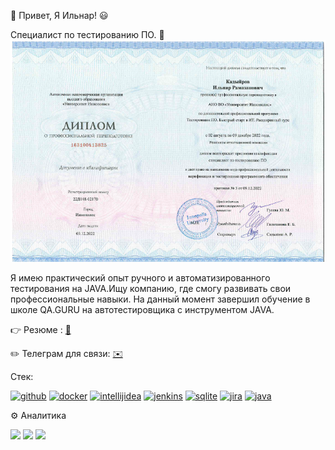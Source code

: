 👋 Привет, Я Ильнар! :smiley:

Специалист по тестированию ПО. :100:
![](https://github.com/Ilnartest/Ilnartest/blob/main/%D0%94%D0%B8%D0%BF%D0%BB%D0%BE%D0%BC%20%D0%98%D0%BD%D0%BD%D0%BE%D0%BF%D0%BE%D0%BB%D0%B8%D1%81.png)

   Я имею практический опыт ручного и автоматизированного тестирования на JAVA.Ищу компанию, где смогу развивать свои профессиональные навыки.
На данный момент завершил обучение в школе QA.GURU на автотестировщика с инструментом JAVA.

 :point_right: Резюме : [:scroll:](https://disk.yandex.ru/i/MXnFZaUjLF7d7A)
 
 :pencil2: Телеграм для связи: [:envelope:](//t.me/IlnarKadyyrov)

Стек:
  
[<img src='https://cdn.jsdelivr.net/npm/simple-icons@3.0.1/icons/github.svg' alt='github' height='100'>](https://github.com/https://github.com/Ilnartest) [<img src='https://cdn.jsdelivr.net/npm/simple-icons@3.0.1/icons/docker.svg' alt='docker' height='100'>](https://www.docker.com/)  [<img src='https://cdn.jsdelivr.net/npm/simple-icons@3.0.1/icons/intellijidea.svg' alt='intellijidea' height='100'>](https://www.jetbrains.com/ru-ru/idea/) [<img src='https://cdn.jsdelivr.net/npm/simple-icons@3.0.1/icons/jenkins.svg' alt='jenkins' height='100'>](https://www.jenkins.io/)   [<img src='https://cdn.jsdelivr.net/npm/simple-icons@3.0.1/icons/sqlite.svg' alt='sqlite' height='100'>](https://www.sqlite.org/index.html) [<img src='https://cdn.jsdelivr.net/npm/simple-icons@3.0.1/icons/jira.svg' alt='jira' height='100'>](https://www.atlassian.com/ru/software/jira)  [<img src='https://cdn.jsdelivr.net/npm/simple-icons@3.0.1/icons/java.svg' alt='java' height='100'>](https://www.java.com/ru/)  


 :gear: Аналитика
 
![](http://github-profile-summary-cards.vercel.app/api/cards/stats?username=Ilnartest&theme=algolia)
![](http://github-profile-summary-cards.vercel.app/api/cards/repos-per-language?username=Ilnartest&theme=algolia)
![](https://github-profile-summary-cards.vercel.app/api/cards/profile-details?username=Ilnartest&theme=algolia)







